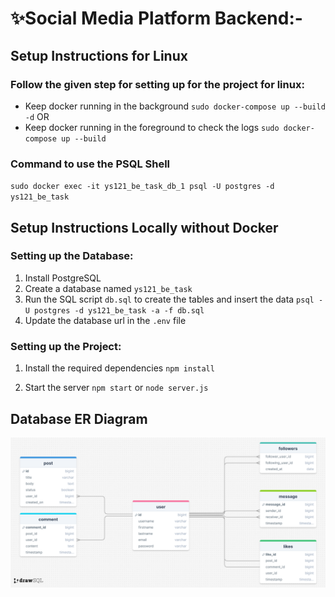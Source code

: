 # ✨Social Media Platform Backend:-

## Setup Instructions for Linux
### Follow the given step for setting up for the project for linux:
- Keep docker running in the background
`sudo docker-compose up --build -d` OR
- Keep docker running in the foreground to check the logs
`sudo docker-compose up --build`

### Command to use the PSQL Shell
`sudo docker exec -it ys121_be_task_db_1 psql -U postgres -d ys121_be_task`

## Setup Instructions Locally without Docker
### Setting up the Database:
1. Install PostgreSQL
2. Create a database named `ys121_be_task`
3. Run the SQL script `db.sql` to create the tables and insert the data
`psql -U postgres -d ys121_be_task -a -f db.sql`
4. Update the database url in the `.env` file

### Setting up the Project:
1. Install the required dependencies
`npm install`

2. Start the server
`npm start` or `node server.js`

## Database ER Diagram
![ER Diagram](./ER_Diagram.png)
